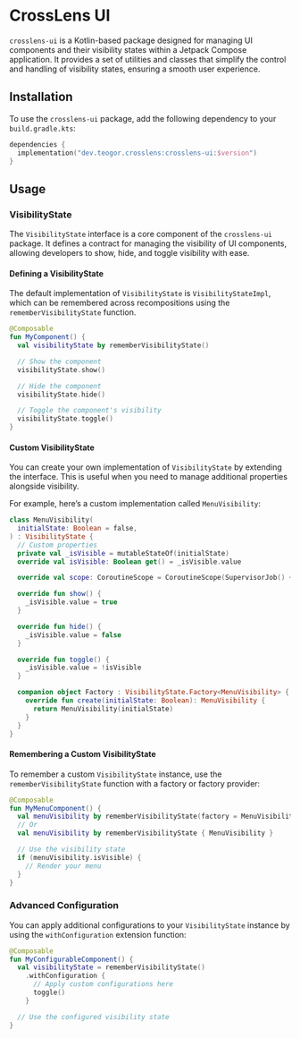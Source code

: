 # CrossLens UI

`crosslens-ui` is a Kotlin-based package designed for managing UI components and their visibility
states within a Jetpack Compose application. It provides a set of utilities and classes that
simplify the control and handling of visibility states, ensuring a smooth user experience.

## Installation

To use the `crosslens-ui` package, add the following dependency to your `build.gradle.kts`:

```kotlin
dependencies {
  implementation("dev.teogor.crosslens:crosslens-ui:$version")
}
```

## Usage

### VisibilityState

The `VisibilityState` interface is a core component of the `crosslens-ui` package. It defines a
contract for managing the visibility of UI components, allowing developers to show, hide, and toggle
visibility with ease.

#### Defining a VisibilityState

The default implementation of `VisibilityState` is `VisibilityStateImpl`, which can be remembered
across recompositions using the `rememberVisibilityState` function.

```kotlin
@Composable
fun MyComponent() {
  val visibilityState by rememberVisibilityState()

  // Show the component
  visibilityState.show()

  // Hide the component
  visibilityState.hide()

  // Toggle the component's visibility
  visibilityState.toggle()
}
```

#### Custom VisibilityState

You can create your own implementation of `VisibilityState` by extending the interface. This is
useful when you need to manage additional properties alongside visibility.

For example, here’s a custom implementation called `MenuVisibility`:

```kotlin
class MenuVisibility(
  initialState: Boolean = false,
) : VisibilityState {
  // Custom properties
  private val _isVisible = mutableStateOf(initialState)
  override val isVisible: Boolean get() = _isVisible.value

  override val scope: CoroutineScope = CoroutineScope(SupervisorJob() + Dispatchers.Main)

  override fun show() {
    _isVisible.value = true
  }

  override fun hide() {
    _isVisible.value = false
  }

  override fun toggle() {
    _isVisible.value = !isVisible
  }

  companion object Factory : VisibilityState.Factory<MenuVisibility> {
    override fun create(initialState: Boolean): MenuVisibility {
      return MenuVisibility(initialState)
    }
  }
}
```

#### Remembering a Custom VisibilityState

To remember a custom `VisibilityState` instance, use the `rememberVisibilityState` function with a
factory or factory provider:

```kotlin
@Composable
fun MyMenuComponent() {
  val menuVisibility by rememberVisibilityState(factory = MenuVisibility)
  // Or
  val menuVisibility by rememberVisibilityState { MenuVisibility }

  // Use the visibility state
  if (menuVisibility.isVisible) {
    // Render your menu
  }
}
```

### Advanced Configuration

You can apply additional configurations to your `VisibilityState` instance by using
the `withConfiguration` extension function:

```kotlin
@Composable
fun MyConfigurableComponent() {
  val visibilityState = rememberVisibilityState()
    .withConfiguration {
      // Apply custom configurations here
      toggle()
    }

  // Use the configured visibility state
}
```
